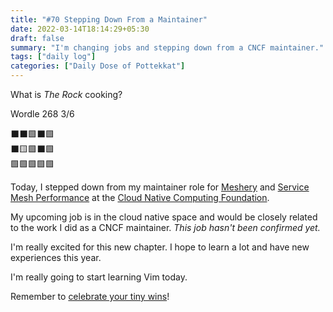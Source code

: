 ```yaml
---
title: "#70 Stepping Down From a Maintainer"
date: 2022-03-14T18:14:29+05:30
draft: false
summary: "I'm changing jobs and stepping down from a CNCF maintainer."
tags: ["daily log"]
categories: ["Daily Dose of Pottekkat"]
---
```


What is _The Rock_ cooking?

Wordle 268 3/6

⬛⬛🟩⬛🟩\
⬛🟨🟩⬛🟩\
🟩🟩🟩🟩🟩

Today, I stepped down from my maintainer role for [Meshery](https://github.com/layer5io/meshery) and [Service Mesh Performance](https://github.com/service-mesh-performance/service-mesh-performance) at the [Cloud Native Computing Foundation](https://www.cncf.io/).

My upcoming job is in the cloud native space and would be closely related to the work I did as a CNCF maintainer. _This job hasn't been confirmed yet._

I'm really excited for this new chapter. I hope to learn a lot and have new experiences this year.

I'm really going to start learning Vim today.

Remember to [celebrate your tiny wins](https://jvns.ca/blog/2022/03/13/celebrate-tiny-learning-milestones/)!
